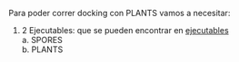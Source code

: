 Para poder correr docking con PLANTS vamos a necesitar: <br>
1. 2 Ejecutables: que se pueden encontrar en [ejecutables](Ejecutables)<br>
  a. SPORES <br>
  b. PLANTS <br>
  
